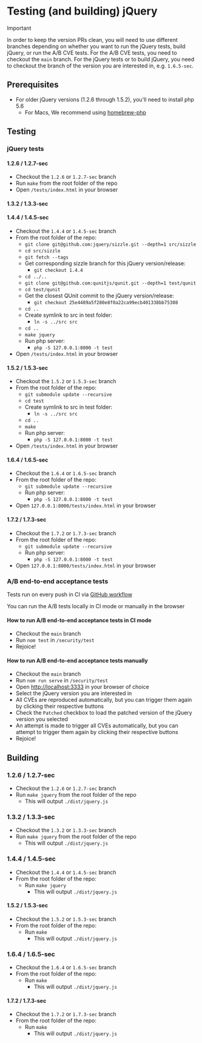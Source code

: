 <!-- markdownlint-disable MD024 -->

# Testing (and building) jQuery

> [!IMPORTANT]
> In order to keep the version PRs clean, you will need to use different branches depending on whether you want to run the jQuery tests, build jQuery, or run the A/B CVE tests. For the A/B CVE tests, you need to checkout the `main` branch. For the jQuery tests or to build jQuery, you need to checkout the branch of the version you are interested in, e.g. `1.6.5-sec`.

## Prerequisites

- For older jQuery versions (1.2.6 through 1.5.2<!-- update as needed -->), you'll need to install php 5.6
  - For Macs, We recommend using [homebrew-php](https://github.com/shivammathur/homebrew-php)

## Testing

### jQuery tests

#### 1.2.6 / 1.2.7-sec

- Checkout the `1.2.6` or `1.2.7-sec` branch
- Run `make` from the root folder of the repo
- Open `/tests/index.html` in your browser

#### 1.3.2 / 1.3.3-sec

<!-- - Checkout the `1.3.2` or `1.3.3-sec` branch
- Run `make test` from the root folder of the repo
- Open `/tests/index.html` in your browser -->

#### 1.4.4 / 1.4.5-sec

- Checkout the `1.4.4` or `1.4.5-sec` branch
- From the root folder of the repo:
  - `git clone git@github.com:jquery/sizzle.git --depth=1 src/sizzle`
  - `cd src/sizzle`
  - `git fetch --tags`
  - Get corresponding sizzle branch for this jQuery version/release:
    - `git checkout 1.4.4`
  - `cd ../..`
  - `git clone git@github.com:qunitjs/qunit.git --depth=1 test/qunit`
  - `cd test/qunit`
  - Get the closest QUnit commit to the jQuery version/release:
    - `git checkout 25e4489a5f280e8f0a22ca99ecb401338bb75308`
  - `cd ..`
  - Create symlink to src in test folder:
    - `ln -s ../src src`
  - `cd ..`
  - `make jquery`
  - Run php server:
    - `php -S 127.0.0.1:8000 -t test`
- Open `/tests/index.html` in your browser

#### 1.5.2 / 1.5.3-sec

- Checkout the `1.5.2` or `1.5.3-sec` branch
- From the root folder of the repo:
  - `git submodule update --recursive`
  - `cd test`
  - Create symlink to src in test folder:
    - `ln -s ../src src`
  - `cd ..`
  - `make`
  - Run php server:
    - `php -S 127.0.0.1:8000 -t test`
- Open `/tests/index.html` in your browser

#### 1.6.4 / 1.6.5-sec

- Checkout the `1.6.4` or `1.6.5-sec` branch
- From the root folder of the repo:
  - `git submodule update --recursive`
  - Run php server:
    - `php -S 127.0.0.1:8000 -t test`
- Open `127.0.0.1:8000/tests/index.html` in your browser

#### 1.7.2 / 1.7.3-sec

- Checkout the `1.7.2` or `1.7.3-sec` branch
- From the root folder of the repo:
  - `git submodule update --recursive`
  - Run php server:
    - `php -S 127.0.0.1:8000 -t test`
- Open `127.0.0.1:8000/tests/index.html` in your browser

### A/B end-to-end acceptance tests

Tests run on every push in CI via [GitHub workflow](https://github.com/ctcpip/jquery-security-patches/actions/workflows/security-test.yml)

You can run the A/B tests locally in CI mode or manually in the browser

#### How to run A/B end-to-end acceptance tests in CI mode

- Checkout the `main` branch
- Run `nom test` in `/security/test`
- Rejoice!

#### How to run A/B end-to-end acceptance tests manually

- Checkout the `main` branch
- Run `nom run serve` in `/security/test`
- Open <http://localhost:3333> in your browser of choice
- Select the jQuery version you are interested in
- All CVEs are reproduced automatically, but you can trigger them again by clicking their respective buttons
- Check the `Patched` checkbox to load the patched version of the jQuery version you selected
- An attempt is made to trigger all CVEs automatically, but you can attempt to trigger them again by clicking their respective buttons
- Rejoice!

## Building

### 1.2.6 / 1.2.7-sec

- Checkout the `1.2.6` or `1.2.7-sec` branch
- Run `make jquery` from the root folder of the repo
  - This will output `./dist/jquery.js`

### 1.3.2 / 1.3.3-sec

- Checkout the `1.3.2` or `1.3.3-sec` branch
- Run `make jquery` from the root folder of the repo
  - This will output `./dist/jquery.js`

### 1.4.4 / 1.4.5-sec

- Checkout the `1.4.4` or `1.4.5-sec` branch
- From the root folder of the repo:
  - Run `make jquery`
    - This will output `./dist/jquery.js`

#### 1.5.2 / 1.5.3-sec

- Checkout the `1.5.2` or `1.5.3-sec` branch
- From the root folder of the repo:
  - Run `make`
    - This will output `./dist/jquery.js`

### 1.6.4 / 1.6.5-sec

- Checkout the `1.6.4` or `1.6.5-sec` branch
- From the root folder of the repo:
  - Run `make`
    - This will output `./dist/jquery.js`

#### 1.7.2 / 1.7.3-sec

- Checkout the `1.7.2` or `1.7.3-sec` branch
- From the root folder of the repo:
  - Run `make`
    - This will output `./dist/jquery.js`

